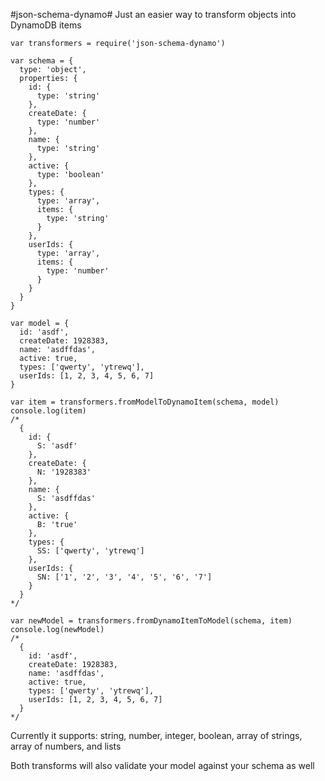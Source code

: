 #json-schema-dynamo#
Just an easier way to transform objects into DynamoDB items

    var transformers = require('json-schema-dynamo')

    var schema = {
      type: 'object',
      properties: {
        id: {
          type: 'string'
        },
        createDate: {
          type: 'number'
        },
        name: {
          type: 'string'
        },
        active: {
          type: 'boolean'
        },
        types: {
          type: 'array',
          items: {
            type: 'string'
          }
        },
        userIds: {
          type: 'array',
          items: {
            type: 'number'
          }
        }
      }
    }

    var model = {
      id: 'asdf',
      createDate: 1928383,
      name: 'asdffdas',
      active: true,
      types: ['qwerty', 'ytrewq'],
      userIds: [1, 2, 3, 4, 5, 6, 7]
    }

    var item = transformers.fromModelToDynamoItem(schema, model)
    console.log(item)
    /*
      {
        id: {
          S: 'asdf'
        },
        createDate: {
          N: '1928383'
        },
        name: {
          S: 'asdffdas'
        },
        active: {
          B: 'true'
        },
        types: {
          SS: ['qwerty', 'ytrewq']
        },
        userIds: {
          SN: ['1', '2', '3', '4', '5', '6', '7']
        }
      }
    */

    var newModel = transformers.fromDynamoItemToModel(schema, item)
    console.log(newModel)
    /*
      {
        id: 'asdf',
        createDate: 1928383,
        name: 'asdffdas',
        active: true,
        types: ['qwerty', 'ytrewq'],
        userIds: [1, 2, 3, 4, 5, 6, 7]
      }
    */


Currently it supports: string, number, integer, boolean, array of strings, array of numbers, and lists

Both transforms will also validate your model against your schema as well
